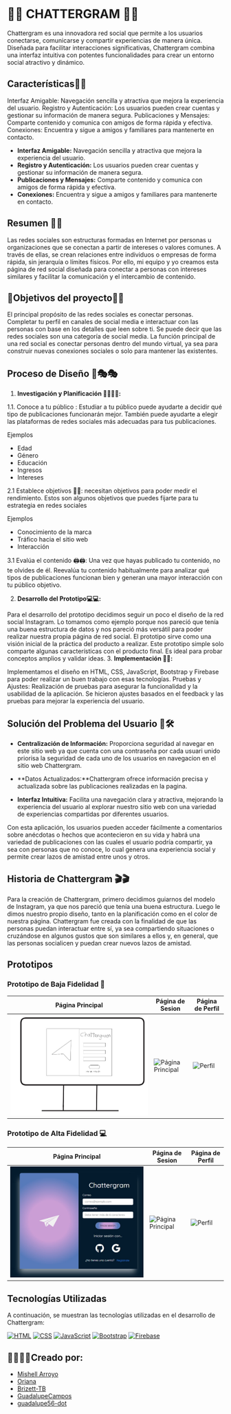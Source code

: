# 💯💯 CHATTERGRAM 💯💯 </div>

Chattergram es una innovadora red social que permite a los usuarios conectarse, comunicarse y compartir experiencias de manera única. Diseñada para facilitar interacciones significativas, Chattergram combina una interfaz intuitiva con potentes funcionalidades para crear un entorno social atractivo y dinámico.

## Características📜📜
Interfaz Amigable: Navegación sencilla y atractiva que mejora la experiencia del usuario.
Registro y Autenticación: Los usuarios pueden crear cuentas y gestionar su información de manera segura.
Publicaciones y Mensajes: Comparte contenido y comunica con amigos de forma rápida y efectiva.
Conexiones: Encuentra y sigue a amigos y familiares para mantenerte en contacto.
- **Interfaz Amigable:** Navegación sencilla y atractiva que mejora la experiencia del usuario.
- **Registro y Autenticación:** Los usuarios pueden crear cuentas y gestionar su información de manera segura.
- **Publicaciones y Mensajes:** Comparte contenido y comunica con amigos de forma rápida y efectiva.
- **Conexiones:** Encuentra y sigue a amigos y familiares para mantenerte en contacto.

## Resumen 📖📖
Las redes sociales son estructuras formadas en Internet por personas u organizaciones que se conectan a partir de intereses o valores comunes. A través de ellas, se crean relaciones entre individuos o empresas de forma rápida, sin jerarquía o límites físicos. Por ello, mi equipo y yo creamos esta página de red social diseñada para conectar a personas con intereses similares y facilitar la comunicación y el intercambio de contenido.

## 📌Objetivos del proyecto🌟🌟

El principal propósito de las redes sociales es conectar personas. Completar tu perfil en canales de social media e interactuar con las personas con base en los detalles que leen sobre ti. Se puede decir que las redes sociales son una categoría de social media. La función principal de una red social es conectar personas dentro del mundo virtual, ya sea para construir nuevas conexiones sociales o solo para mantener las existentes.

## Proceso de Diseño 🎨🎭🎭

1. **Investigación y Planificación 🏋️‍♀️🏋️‍♀️:**

1.1. Conoce a tu público : Estudiar a tu público puede ayudarte a decidir qué tipo de publicaciones funcionarán mejor. También puede ayudarte a elegir las plataformas de redes sociales más adecuadas para tus publicaciones.

Ejemplos
- Edad
- Género
- Educación
- Ingresos
- Intereses

2.1 Establece objetivos 🎯🎯: necesitan objetivos para poder medir el rendimiento. Estos son algunos objetivos que puedes fijarte para tu estrategia en redes sociales

Ejemplos
- Conocimiento de la marca
- Tráfico hacia el sitio web
- Interacción

3.1 Evalúa el contenido 🖨️🖨️: Una vez que hayas publicado tu contenido, no te olvides de él. Reevalúa tu contenido habitualmente para analizar qué tipos de publicaciones funcionan bien y generan una mayor interacción con tu público objetivo.

2. **Desarrollo del Prototipo💻💻:**

Para el desarrollo del prototipo decidimos seguir un poco el diseño de la red social Instagram. Lo tomamos como ejemplo porque nos pareció que tenía una buena estructura de datos y nos pareció más versátil para poder realizar nuestra propia página de red social. El prototipo sirve como una visión inicial de la práctica del producto a realizar. Este prototipo simple solo comparte algunas características con el producto final. Es ideal para probar conceptos amplios y validar ideas.
3. **Implementación 🔎🔎:**

 Implementamos el diseño en HTML, CSS, JavaScript, Bootstrap y Firebase para poder realizar un buen trabajo con esas tecnologías.
 Pruebas y Ajustes: Realización de pruebas para asegurar la funcionalidad y la usabilidad de la aplicación. Se hicieron ajustes basados en el feedback y las pruebas para mejorar la experiencia del usuario.
  
## Solución del Problema del Usuario 📢🛠️

- **Centralización de Información:** Proporciona seguridad al navegar en este sitio web ya que cuenta con una contraseña por cada usuari unido priorisa la seguridad de cada uno de los usuarios en navegacion en el sitio web Chattergram.
  
- **Datos Actualizados:**Chattergram ofrece información precisa y actualizada sobre las publicaciones realizadas en la pagina.

- **Interfaz Intuitiva:** Facilita una navegación clara y atractiva, mejorando la experiencia del usuario al explorar nuestro sitio web con una variedad de experiencias compartidas por diferentes usuarios.

Con esta aplicación, los usuarios pueden acceder fácilmente a comentarios sobre anécdotas o hechos que acontecieron en su vida y habrá una variedad de publicaciones con las cuales el usuario podría compartir, ya sea con personas que no conoce, lo cual genera una experiencia social y permite crear lazos de amistad entre unos y otros.

## Historia de Chattergram 🎬🎬

Para la creación de Chattergram, primero decidimos guiarnos del modelo de Instagram, ya que nos pareció que tenía una buena estructura. Luego le dimos nuestro propio diseño, tanto en la planificación como en el color de nuestra página. Chattergram fue creada con la finalidad de que las personas puedan interactuar entre sí, ya sea compartiendo situaciones o cruzándose en algunos gustos que son similares a ellos y, en general, que las personas socialicen y puedan crear nuevos lazos de amistad.

## Prototipos

### Prototipo de Baja Fidelidad 📝

| Página Principal | Página de Sesion |  Página de Perfil   |
| ---------------- | -------------------- | -------------------  |
| ![Inicio de Sesión](./assets/img/WhatsApp%20Image%202024-10-16%20at%208.59.31%20PM%20(2).jpeg) | ![Página Principal](./assets/img/Anotación%202024-10-30%20002014.png) | ![Perfil](./assets/img/Anotación%202024-10-29%20235034.png)

### Prototipo de Alta Fidelidad 💻

| Página Principal | Página de Sesion |  Página de Perfil   |
| ---------------- | -------------------- | -------------------  |
| ![Inicio de Sesión](./assets/img/WhatsApp%20Image%202024-10-29%20at%2010.48.25%20PM.jpeg) | ![Página Principal](./assets/img/Anotación%202024-10-29%20233130.png) | ![Perfil](./assets/img/Anotación%202024-10-29%20233144%20(2).png)

## Tecnologías Utilizadas

A continuación, se muestran las tecnologías utilizadas en el desarrollo de Chattergram:

[![HTML](https://img.shields.io/badge/HTML-%23E34F26.svg?logo=html5&logoColor=white)](#)
[![CSS](https://img.shields.io/badge/CSS-1572B6?logo=css3&logoColor=fff)](#)
[![JavaScript](https://img.shields.io/badge/JavaScript-F7DF1E?logo=javascript&logoColor=000)](#)
[![Bootstrap](https://img.shields.io/badge/-Bootstrap-563D7C?style=flat-square&logo=bootstrap)](#)
[![Firebase](https://img.shields.io/badge/Firebase-FFCA28?style=flat-square&logo=firebase&logoColor=black)](#)

## 👩‍💻👩‍💻Creado por: 

* [Mishell Arroyo](https://github.com/Mishell-A)
* [Oriana](https://github.com/ori27-ops)
* [Brizett-TB](https://github.com/Brizett-TB)
* [GuadalupeCampos](https://github.com/GuadalupeCampos)
* [guadalupe56-dot](https://github.com/guadalupe56-dot)
